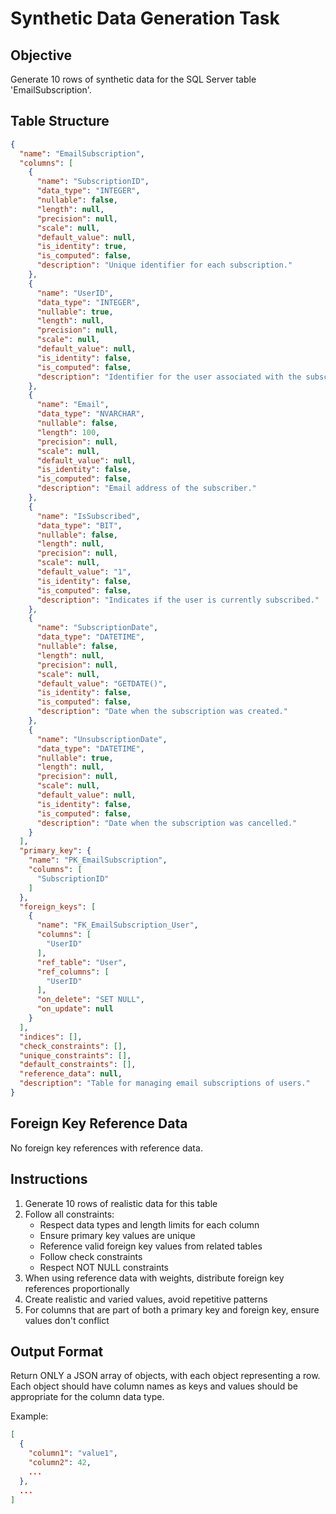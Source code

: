 # Synthetic Data Generation Task

## Objective

Generate 10 rows of synthetic data for the SQL Server table 'EmailSubscription'.

## Table Structure

```json
{
  "name": "EmailSubscription",
  "columns": [
    {
      "name": "SubscriptionID",
      "data_type": "INTEGER",
      "nullable": false,
      "length": null,
      "precision": null,
      "scale": null,
      "default_value": null,
      "is_identity": true,
      "is_computed": false,
      "description": "Unique identifier for each subscription."
    },
    {
      "name": "UserID",
      "data_type": "INTEGER",
      "nullable": true,
      "length": null,
      "precision": null,
      "scale": null,
      "default_value": null,
      "is_identity": false,
      "is_computed": false,
      "description": "Identifier for the user associated with the subscription."
    },
    {
      "name": "Email",
      "data_type": "NVARCHAR",
      "nullable": false,
      "length": 100,
      "precision": null,
      "scale": null,
      "default_value": null,
      "is_identity": false,
      "is_computed": false,
      "description": "Email address of the subscriber."
    },
    {
      "name": "IsSubscribed",
      "data_type": "BIT",
      "nullable": false,
      "length": null,
      "precision": null,
      "scale": null,
      "default_value": "1",
      "is_identity": false,
      "is_computed": false,
      "description": "Indicates if the user is currently subscribed."
    },
    {
      "name": "SubscriptionDate",
      "data_type": "DATETIME",
      "nullable": false,
      "length": null,
      "precision": null,
      "scale": null,
      "default_value": "GETDATE()",
      "is_identity": false,
      "is_computed": false,
      "description": "Date when the subscription was created."
    },
    {
      "name": "UnsubscriptionDate",
      "data_type": "DATETIME",
      "nullable": true,
      "length": null,
      "precision": null,
      "scale": null,
      "default_value": null,
      "is_identity": false,
      "is_computed": false,
      "description": "Date when the subscription was cancelled."
    }
  ],
  "primary_key": {
    "name": "PK_EmailSubscription",
    "columns": [
      "SubscriptionID"
    ]
  },
  "foreign_keys": [
    {
      "name": "FK_EmailSubscription_User",
      "columns": [
        "UserID"
      ],
      "ref_table": "User",
      "ref_columns": [
        "UserID"
      ],
      "on_delete": "SET NULL",
      "on_update": null
    }
  ],
  "indices": [],
  "check_constraints": [],
  "unique_constraints": [],
  "default_constraints": [],
  "reference_data": null,
  "description": "Table for managing email subscriptions of users."
}
```

## Foreign Key Reference Data

No foreign key references with reference data.

## Instructions

1. Generate 10 rows of realistic data for this table
2. Follow all constraints:
   - Respect data types and length limits for each column
   - Ensure primary key values are unique
   - Reference valid foreign key values from related tables
   - Follow check constraints
   - Respect NOT NULL constraints
3. When using reference data with weights, distribute foreign key references proportionally
4. Create realistic and varied values, avoid repetitive patterns
5. For columns that are part of both a primary key and foreign key, ensure values don't conflict

## Output Format

Return ONLY a JSON array of objects, with each object representing a row.
Each object should have column names as keys and values should be appropriate for the column data type.

Example:

```json
[
  {
    "column1": "value1",
    "column2": 42,
    ...
  },
  ...
]
```


